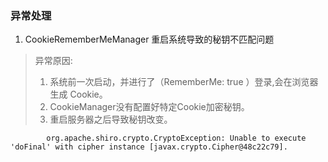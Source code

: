 ### 异常处理

1. CookieRememberMeManager 重启系统导致的秘钥不匹配问题
   
>  异常原因:
>  1. 系统前一次启动，并进行了（RememberMe: true ）登录,会在浏览器生成 Cookie。
>  2. CookieManager没有配置好特定Cookie加密秘钥。
>  3. 重启服务器之后导致秘钥改变。

            org.apache.shiro.crypto.CryptoException: Unable to execute 'doFinal' with cipher instance [javax.crypto.Cipher@48c22c79].
    

